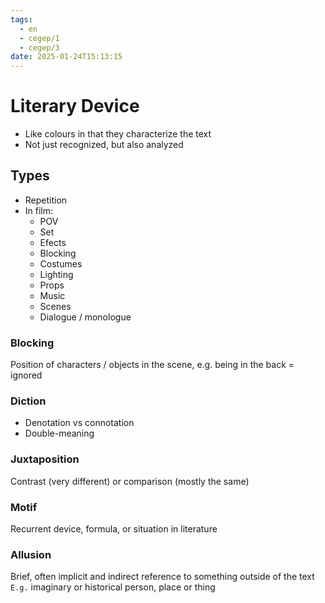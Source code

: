 ```yaml
---
tags:
  - en
  - cegep/1
  - cegep/3
date: 2025-01-24T15:13:15
---
```


# Literary Device

- Like colours in that they characterize the text
- Not just recognized, but also analyzed

## Types

- Repetition
- In film:
	- POV
	- Set
	- Efects
	- Blocking
	- Costumes
	- Lighting
	- Props
	- Music
	- Scenes
	- Dialogue / monologue

### Blocking

Position of characters / objects in the scene, e.g. being in the back = ignored

### Diction

- Denotation vs connotation
- Double-meaning

### Juxtaposition

Contrast (very different) or comparison (mostly the same)

### Motif

Recurrent device, formula, or situation in literature

### Allusion

Brief, often implicit and indirect reference to something outside of the text
`E.g.` imaginary or historical person, place or thing